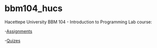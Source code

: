 # bbm104_hucs
Hacettepe University BBM 104 - Introduction to Programming Lab course:


-[Assignments](https://github.com/zgeblbl/bbm104_hucs/tree/main/BBM%20104/Assignments)


-[Quizes](https://github.com/zgeblbl/bbm104_hucs/tree/main/BBM%20104/Quizes)
